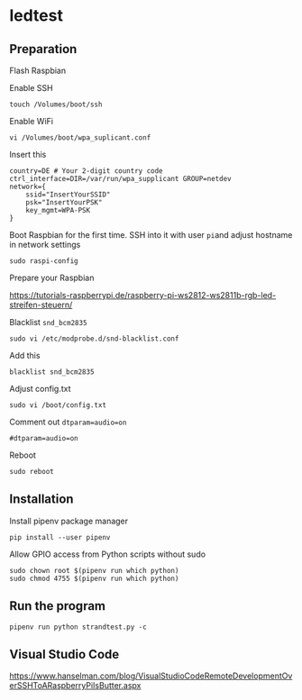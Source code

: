 # ledtest

## Preparation

Flash Raspbian

Enable SSH

    touch /Volumes/boot/ssh

Enable WiFi

    vi /Volumes/boot/wpa_suplicant.conf

Insert this

    country=DE # Your 2-digit country code
    ctrl_interface=DIR=/var/run/wpa_supplicant GROUP=netdev
    network={
        ssid="InsertYourSSID"
        psk="InsertYourPSK"
        key_mgmt=WPA-PSK
    }

Boot Raspbian for the first time. SSH into it with user `pi`and adjust hostname in network settings

    sudo raspi-config

Prepare your Raspbian 

https://tutorials-raspberrypi.de/raspberry-pi-ws2812-ws2811b-rgb-led-streifen-steuern/

Blacklist `snd_bcm2835`

    sudo vi /etc/modprobe.d/snd-blacklist.conf

Add this 

    blacklist snd_bcm2835

Adjust config.txt

    sudo vi /boot/config.txt

Comment out `dtparam=audio=on`

    #dtparam=audio=on

Reboot

    sudo reboot

## Installation

Install pipenv package manager

    pip install --user pipenv

Allow GPIO access from Python scripts without sudo

    sudo chown root $(pipenv run which python)
    sudo chmod 4755 $(pipenv run which python)

## Run the program

    pipenv run python strandtest.py -c


## Visual Studio Code

https://www.hanselman.com/blog/VisualStudioCodeRemoteDevelopmentOverSSHToARaspberryPiIsButter.aspx
